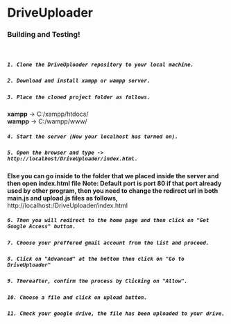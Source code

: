 # DriveUploader
### Building and Testing!
&nbsp;
##### `1. Clone the DriveUploader repository to your local machine.`

##### `2. Download and install xampp or wampp server.`

##### `3. Place the cloned project folder as follows.`
**xampp** -> C:/xampp/htdocs/  
**wampp** -> C:/wampp/www/
##### `4. Start the server (Now your localhost has turned on).`

##### `5. Open the browser and type -> http://localhost/DriveUploader/index.html.`
**Else you can go inside to the folder that we placed inside the server and then open index.html file**
**Note: Default port is port 80 if that port already used by other program, then you need to change the redirect url in both main.js and upload.js files as follows,**
          http://localhost:<port>/DriveUploader/index.html

##### `6. Then you will redirect to the home page and then click on "Get Google Access" button.`

##### `7. Choose your preffered gmail account from the list and proceed.`

##### `8. Click on "Advanced" at the bottom then click on "Go to DriveUploader"`

##### `9. Thereafter, confirm the process by Clicking on "Allow".`

##### `10. Choose a file and click on upload button.`

##### `11. Check your google drive, the file has been uploaded to your drive.`
